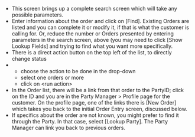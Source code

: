 - This screen brings up a complete search screen which will take any possible parameters.
- Enter information about the order and click on [Find].
  Existing Orders are listed and you can complete it or modify it, if that is what the customer is calling for.
  Or, reduce the number or Orders presented by entering parameters in the search screen, above (you may need to click [Show Lookup Fields] and trying to find what you want more specifically.
- There is a direct action button on the top left of the list, to directly change status
- <ul>
    <li>choose the action to be done in the drop-down</li><li>select one orders or more</li><li>click on &lt;run action&gt;</li>
  </ul>
- In the Order list, there will be a link from that order to the PartyID;
  click on the ID and you are in the Party Manager > Profile page for the customer.
  On the profile page, one of the links there is [New Order] which takes you back to the initial Order Entry screen, discussed below.
- If specifics about the order are not known, you might prefer to find it through the Party. In that case, select [Lookup Party]. The Party Manager can link you back to previous orders.